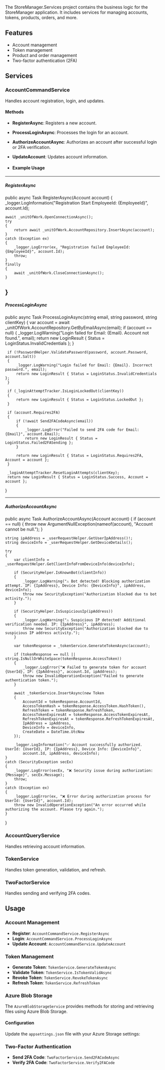 

The StoreManager.Services project contains the business logic for the StoreManager application. It includes services for managing accounts, tokens, products, orders, and more.

## Features

- Account management
- Token management
- Product and order management
- Two-factor authentication (2FA)

## Services

### AccountCommandService

Handles account registration, login, and updates.

#### Methods

- **RegisterAsync**: Registers a new account.
- **ProcessLoginAsync**: Processes the login for an account.
- **AuthorizeAccountAsync**: Authorizes an account after successful login or 2FA verification.
- **UpdateAccount**: Updates account information.

- #### Example Usage

---------
##### RegisterAsync

public async Task<object> RegisterAsync(Account account)
{
    _logger.LogInformation("Registration Start EmployeeId: {EmployeeId}", account.Id);

    await _unitOfWork.OpenConnectionAsync();
    try
    {
        return await _unitOfWork.AccountRepository.InsertAsync(account);
    }
    catch (Exception ex)
    {
        _logger.LogError(ex, "Registration failed EmployeeId: {EmployeeId}", account.Id);
        throw;
    }
    finally
    {
        await _unitOfWork.CloseConnectionAsync();
    }
}
---------
##### ProcessLoginAsync
 public async Task<LoginResult> ProcessLoginAsync(string email, string password, string clientKey)
 {
     var account = await _unitOfWork.AccountRepository.GetByEmailAsync(email);
     if (account == null)
     {
         _logger.LogWarning("Login failed for Email: {Email}. Account not found.", email);
         return new LoginResult { Status = LoginStatus.InvalidCredentials };
     }

     if (!PasswordHelper.ValidatePassword(password, account.Password, account.Salt))
     {
         _logger.LogWarning("Login failed for Email: {Email}. Incorrect password.", email);
         return new LoginResult { Status = LoginStatus.InvalidCredentials };
     }

     if (_loginAttemptTracker.IsLoginLockedOut(clientKey))
     {
         return new LoginResult { Status = LoginStatus.LockedOut };
     }

     if (account.Requires2FA)
     {
         if (!await Send2FACodeAsync(email))
         {
             _logger.LogError("Failed to send 2FA code for Email: {Email}", account.Email);
             return new LoginResult { Status = LoginStatus.Failed2FASending };
         }

         return new LoginResult { Status = LoginStatus.Requires2FA, Account = account };
     }

     _loginAttemptTracker.ResetLoginAttempts(clientKey);
     return new LoginResult { Status = LoginStatus.Success, Account = account };
 }
 
--------
##### AuthorizeAccountAsync

public async Task AuthorizeAccountAsync(Account account)
{
    if (account == null)
    {
        throw new ArgumentNullException(nameof(account), "Account cannot be null.");
    }

    string ipAddress = _userRequestHelper.GetUserIpAddress()!;
    string deviceInfo = _userRequestHelper.GetDeviceDetails();

    try
    {
        var clientInfo = _userRequestHelper.GetClientInfoFromDeviceInfo(deviceInfo);

        if (SecurityHelper.IsKnownBot(clientInfo))
        {
            _logger.LogWarning("⚠️ Bot detected! Blocking authorization attempt. IP: {IpAddress}, Device Info: {DeviceInfo}", ipAddress, deviceInfo);
            throw new SecurityException("Authorization blocked due to bot activity.");
        }

        if (SecurityHelper.IsSuspiciousIp(ipAddress))
        {
            _logger.LogWarning("⚠️ Suspicious IP detected! Additional verification needed. IP: {IpAddress}", ipAddress);
            throw new SecurityException("Authorization blocked due to suspicious IP address activity.");
        }

        var tokenResponse = _tokenService.GenerateTokenAsync(account);

        if (tokenResponse == null || string.IsNullOrWhiteSpace(tokenResponse.AccessToken))
        {
            _logger.LogError("❌ Failed to generate token for account {UserId}, IP: {IpAddress}", account.Id, ipAddress);
            throw new InvalidOperationException("Failed to generate authentication token.");
        }

        await _tokenService.InsertAsync(new Token
        {
            AccountId = tokenResponse.AccountId,
            AccessTokenHash = tokenResponse.AccessToken.HashToken(),
            RefreshToken = tokenResponse.RefreshToken,
            AccessTokenExpiresAt = tokenResponse.AccessTokenExpiresAt,
            RefreshTokenExpiresAt = tokenResponse.RefreshTokenExpiresAt,
            IpAddress = ipAddress,
            DeviceInfo = deviceInfo,
            CreateDate = DateTime.UtcNow
        });

        _logger.LogInformation("✅ Account successfully authorized. UserId: {UserId}, IP: {IpAddress}, Device Info: {DeviceInfo}",
            account.Id, ipAddress, deviceInfo);
    }
    catch (SecurityException secEx)
    {
        _logger.LogError(secEx, "❌ Security issue during authorization: {Message}", secEx.Message);
        throw;
    }
    catch (Exception ex)
    {
        _logger.LogError(ex, "❌ Error during authorization process for UserId: {UserId}", account.Id);
        throw new InvalidOperationException("An error occurred while authorizing the account. Please try again.");
    }
}

### AccountQueryService

Handles retrieving account information.

### TokenService

Handles token generation, validation, and refresh.

### TwoFactorService

Handles sending and verifying 2FA codes.

## Usage

### Account Management

- **Register**: `AccountCommandService.RegisterAsync`
- **Login**: `AccountCommandService.ProcessLoginAsync`
- **Update Account**: `AccountCommandService.UpdateAccount`

### Token Management

- **Generate Token**: `TokenService.GenerateTokenAsync`
- **Validate Token**: `TokenService.IsTokenValidAsync`
- **Revoke Token**: `TokenService.RevokeTokenAsync`
- **Refresh Token**: `TokenService.RefreshToken`

### Azure Blob Storage

The `AzureBlobStorageService` provides methods for storing and retrieving files using Azure Blob Storage.

#### Configuration

Update the `appsettings.json` file with your Azure Storage settings:

### Two-Factor Authentication

- **Send 2FA Code**: `TwoFactorService.Send2FACodeAsync`
- **Verify 2FA Code**: `TwoFactorService.Verify2FACode`
